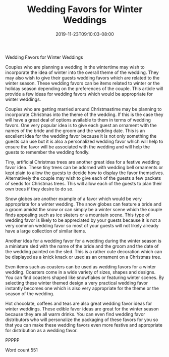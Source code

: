﻿---
title: "Wedding Favors for Winter Weddings"
date: 2019-11-23T09:10:03-08:00
description: "Wedding Favors txt Tips for Web Success"
featured_image: "/images/Wedding Favors txt.jpg"
tags: ["Wedding Favors txt"]
---

Wedding Favors for Winter Weddings

Couples who are planning a wedding in the wintertime may wish to incorporate the idea of winter into the overall theme of the wedding. They may also wish to give their guests wedding favors which are related to the winter season. These wedding favors can be items related to winter or the holiday season depending on the preferences of the couple. This article will provide a few ideas for wedding favors which would be appropriate for winter weddings.

Couples who are getting married around Christmastime may be planning to incorporate Christmas into the theme of the wedding. If this is the case they will have a great deal of options available to them in terms of wedding favors. One very popular idea is to give each guest an ornament with the names of the bride and the groom and the wedding date. This is an excellent idea for the wedding favor because it is not only something the guests can use but it is also a personalized wedding favor which will help to ensure the favor will be associated with the wedding and will help the guests to remember the wedding fondly.

Tiny, artificial Christmas trees are another great idea for a festive wedding favor idea. These tiny trees can be adorned with wedding bell ornaments or kept plain to allow the guests to decide how to display the favor themselves. Alternatively the couple may wish to give each of the guests a few packets of seeds for Christmas trees. This will allow each of the guests to plan their own trees if they desire to do so. 

Snow globes are another example of a favor which would be very appropriate for a winter wedding. The snow globes can feature a bride and a groom amidst the snow or can simply be a winter scene which the couple finds appealing such as ice skaters or a mountain scene. This type of wedding favor is likely to be appreciated by your guests because it is not a very common wedding favor so most of your guests will not likely already have a large collection of similar items. 

Another idea for a wedding favor for a wedding during the winter season is a miniature sled with the name of the bride and the groom and the date of the wedding painted on the sled. This is a rather cute decoration which can be displayed as a knick knack or used as an ornament on a Christmas tree.

Even items such as coasters can be used as wedding favors for a winter wedding. Coasters come in a wide variety of sizes, shapes and designs. You can find coasters shaped like snowflakes or featuring winter scenes. By selecting these winter themed design a very practical wedding favor instantly becomes one which is also very appropriate for the theme or the season of the wedding. 

Hot chocolate, coffees and teas are also great wedding favor ideas for winter weddings. These edible favor ideas are great for the winter season because they are all warm drinks. You can even find wedding favor distributors who will personalize the packaging of these favors for you so that you can make these wedding favors even more festive and appropriate for distribution as a wedding favor.

PPPPP

Word count 551



